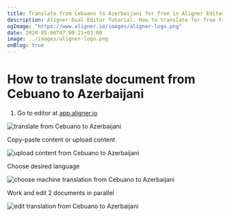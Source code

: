 ```yaml
---
title: Translate from Cebuano to Azerbaijani for free in Aligner Editor
description: Aligner Dual Editor Tutorial. How to translate for free from Cebuano to Azerbaijani. Aligner is multilingual document management platform. 
ogImage: "https://www.aligner.io/images/aligner-logo.png"
date: 2020-05-06T07:09:21+03:00
image: ../images/aligner-logo.png
onBlog: true
---
```


# How to translate document from Cebuano to Azerbaijani

1. Go to editor at [app.aligner.io](https://app.aligner.io "Aligner App web page")

![translate from Cebuano to Azerbaijani](../aligner-blank-editor.png "translate from Cebuano to Azerbaijani")

Copy-paste content or upload content

![upload content from Cebuano to Azerbaijani](../aligner-uploaded-document.png "upload content from Cebuano to Azerbaijani")

Choose desired language

![choose machine translation from Cebuano to Azerbaijani](../aligner-language-dropdown.png "choose machine translation from Cebuano to Azerbaijani")

Work and edit 2 documents in parallel

![edit translation from Cebuano to Azerbaijani](../aligner-double-sitded-editor.png "edit translation from Cebuano to Azerbaijani")

